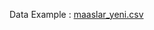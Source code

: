 Data Example :
[maaslar_yeni.csv](https://github.com/tubaaktas/MachineLearning-Linear-Polynorminal-SVR-DT-RF-/files/7958708/maaslar_yeni.csv)
